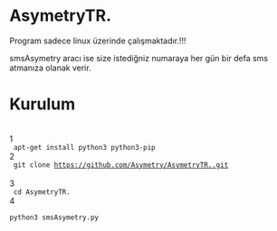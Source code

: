 # AsymetryTR.
  
   Program sadece linux üzerinde çalışmaktadır.!!!
   
   smsAsymetry aracı ise size istediğniz numaraya her gün bir defa sms atmanıza olanak verir.
   
# Kurulum
<br> 1
<br><code> apt-get install python3 python3-pip </code>
<br> 2
<br><code> git clone https://github.com/Asymetry/AsymetryTR..git </code>
<br> 3
<br><code> cd AsymetryTR. </code> 
<br> 4
<br><code> python3 smsAsymetry.py </code>

